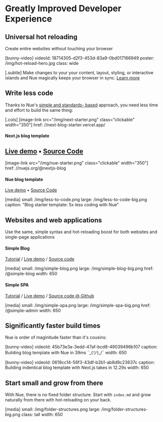 
# Greatly Improved Developer Experience

## Universal hot reloading
Create entire websites without touching your browser

[bunny-video]
  videoId: 18714305-d2f3-453d-83a9-0bd017166949
  poster: /img/hot-reload-hero.jpg
  class: wide


[.subtle]
  Make changes to your your content, layout, styling, or interactive islands and Nue magically keeps your browser in sync. [Learn more](../concepts/universal-hot-reloading.html)



## Write less code
Thanks to Nue's [simple and standards- based](closer-to-standards.html) approach, you need less time and effort to build the same thing:

[.cols]
  [image-link src="/img/next-starter.png" class="clickable" width="350"]
    href: //next-blog-starter.vercel.app/

  #### Next.js blog template

  [Live demo](/) • [Source Code](//github.com/vercel/next.js/tree/canary/examples/blog-starter)
  ---
  [image-link src="/img/nue-starter.png" class="clickable" width="350"]
    href: //nuejs.org/@nextjs-blog

  #### Nue blog template

  [Live demo](/) • [Source Code](/)

[media]
  small: /img/less-to-code.png
  large: /img/less-to-code-big.png
  caption: "Blog starter template: 5x less coding with Nue"



## Websites and web applications
Use the same, simple syntax and hot-reloading boost for both websites and single-page applications

#### Simple Blog
[Tutorial](../tutorials/build-a-simple-blog) /
[Live demo](/@simple-blog) /
[Source code](//github.com/...)

[media]
  small: /img/simple-blog.png
  large: /img/simple-blog-big.png
  href: /@simple-blog
  width: 650

#### Simple SPA

[Tutorial](../tutorials/build-a-simple-spa) /
[Live demo](/@simple-admin) /
[Source code @ Github](//github.com/...)

[media]
  small: /img/simple-spa.png
  large: /img/simple-spa-big.png
  href: /@simple-admin
  width: 650




## Significantly faster build times
Nue is order of maginitude faster than it's cousins:

[bunny-video]
  videoId: 45b73e3a-3edd-47af-bcd8-49039496b107
  caption: Building blog template with Nue in 39ms ¯\_(ツ)_/¯
  width: 650

[bunny-video]
  videoId: 0619cc14-56f3-43df-b2b1-ab8d9c23637c
  caption: Building indentical blog template with Next.js takes in 12.29s
  width: 650


## Start small and grow from there
With Nue, there is no fixed folder structure. Start with `index.md` and grow naturally from there with hot-reloading on your back.

[media]
  small: /img/folder-structures.png
  large: /img/folder-structures-big.png
  class: tall
  width: 650



